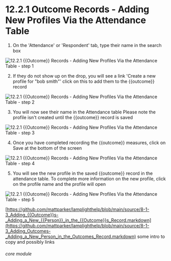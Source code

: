 # 12.2.1 Outcome Records - Adding New Profiles Via the Attendance Table

1. On the &#039;Attendance&#039; or &#039;Respondent&#039; tab, type their name in the search box

![12.2.1 {{Outcome}} Records - Adding New Profiles Via the Attendance Table - step 1](12.2.1_Outcome_Records_-_Adding_New_Profiles_Via_the_Attendance_Table_im_1.png)

2. If they do not show up on the drop, you will see a link &#039;Create a new profile for &quot;bob smith&quot;&#039; click on this to add them to the {{outcome}} record

![12.2.1 {{Outcome}} Records - Adding New Profiles Via the Attendance Table - step 2](12.2.1_Outcome_Records_-_Adding_New_Profiles_Via_the_Attendance_Table_im_2.png)

3. You will now see their name in the Attendance table
Please note the profile isn&#039;t created until the {{outcome}} record is saved

![12.2.1 {{Outcome}} Records - Adding New Profiles Via the Attendance Table - step 3](12.2.1_Outcome_Records_-_Adding_New_Profiles_Via_the_Attendance_Table_im_3.png)

4. Once you have completed recording the {{outcome}} measures, click on Save at the bottom of the screen

![12.2.1 {{Outcome}} Records - Adding New Profiles Via the Attendance Table - step 4](12.2.1_Outcome_Records_-_Adding_New_Profiles_Via_the_Attendance_Table_im_4.png)

5. You will see the new profile in the saved {{outcome}} record in the attendance table. To complete more information on the new profile, click on the profile name and the profile will open

![12.2.1 {{Outcome}} Records - Adding New Profiles Via the Attendance Table - step 5](12.2.1_Outcome_Records_-_Adding_New_Profiles_Via_the_Attendance_Table_im_5.png)

[https://github.com/mattparker/lamplighthelp/blob/main/source/8-1-3_Adding_{{Outcome}}s-_Adding_a_New_{{Person}}_in_the_{{Outcome}}s_Record.markdown](https://github.com/mattparker/lamplighthelp/blob/main/source/8-1-3_Adding_Outcomes-_Adding_a_New_Person_in_the_Outcomes_Record.markdown)
some intro to copy and possibly links


###### core module
